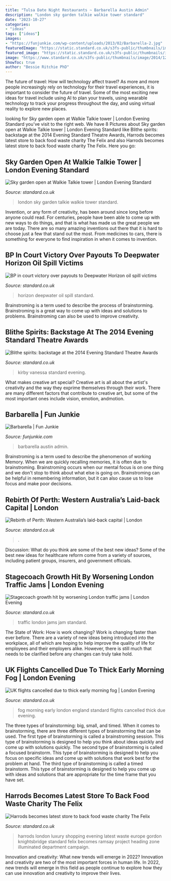 ```yaml
---
title: "Tulsa Date Night Restaurants ~ Barbarella Austin Admin"
description: "London sky garden talkie walkie tower standard"
date: "2023-10-27"
categories:
- "ideas"
tags: ["ideas"]
images:
- "https://funjunkie.com/wp-content/uploads/2013/02/Barbarella-2.jpg"
featuredImage: "https://static.standard.co.uk/s3fs-public/thumbnails/image/2013/07/30/17/Deepwater-Horizon.jpg"
featured_image: "https://static.standard.co.uk/s3fs-public/thumbnails/image/2016/11/15/17/f6pf64.jpg"
image: "https://www.standard.co.uk/s3fs-public/thumbnails/image/2014/12/18/18/VANESSA-KIRBY.jpg"
ShowToc: true
author: "Bessie Ritchie PhD"
---
```



The future of travel: How will technology affect travel?
As more and more people increasingly rely on technology for their travel experiences, it is important to consider the future of travel. Some of the most exciting new ideas for travel include using AI to plan your travels, using wearable technology to track your progress throughout the day, and using virtual reality to explore new places.

	

		
looking for Sky garden open at Walkie Talkie tower | London Evening Standard you've visit to the right web. We have 8 Pictures about Sky garden open at Walkie Talkie tower | London Evening Standard like Blithe spirits: backstage at the 2014 Evening Standard Theatre Awards, Harrods becomes latest store to back food waste charity The Felix and also Harrods becomes latest store to back food waste charity The Felix. Here you go:
		
    
## Sky Garden Open At Walkie Talkie Tower | London Evening Standard

<img loading=lazy src="https://static.standard.co.uk/s3fs-public/thumbnails/image/2015/01/07/13/sky3.jpg" onerror="this.onerror=null;this.src='https://tse2.mm.bing.net/th?id=OIP.xn80iZo1aKklvk2ecc_oHgHaE8&amp;pid=15.1';" alt="Sky garden open at Walkie Talkie tower | London Evening Standard">

_Source: standard.co.uk_

>london sky garden talkie walkie tower standard. 

	

Invention, or any form of creativity, has been around since long before anyone could read. For centuries, people have been able to come up with new ways to do things, and that is what has made us the great people we are today. There are so many amazing inventions out there that it is hard to choose just a few that stand out the most. From medicines to cars, there is something for everyone to find inspiration in when it comes to invention.

    
## BP In Court Victory Over Payouts To Deepwater Horizon Oil Spill Victims

<img loading=lazy src="https://static.standard.co.uk/s3fs-public/thumbnails/image/2013/07/30/17/Deepwater-Horizon.jpg" onerror="this.onerror=null;this.src='https://tse4.mm.bing.net/th?id=OIP.-lro0P5PyE_yc6I5zt2feAHaE8&amp;pid=15.1';" alt="BP in court victory over payouts to Deepwater Horizon oil spill victims">

_Source: standard.co.uk_

>horizon deepwater oil spill standard. 

	

Brainstroming is a term used to describe the process of brainstorming. Brainstroming is a great way to come up with ideas and solutions to problems. Brainstroming can also be used to improve creativity.

    
## Blithe Spirits: Backstage At The 2014 Evening Standard Theatre Awards

<img loading=lazy src="https://www.standard.co.uk/s3fs-public/thumbnails/image/2014/12/18/18/VANESSA-KIRBY.jpg" onerror="this.onerror=null;this.src='https://tse1.mm.bing.net/th?id=OIP.OUxUGxDqA1heg_DnzimZ6AHaE8&amp;pid=15.1';" alt="Blithe spirits: backstage at the 2014 Evening Standard Theatre Awards">

_Source: standard.co.uk_

>kirby vanessa standard evening. 

	

What makes creative art special?
Creative art is all about the artist's creativity and the way they exprime themselves through their work. There are many different factors that contribute to creative art, but some of the most important ones include vision, emotion, andmotion.

    
## Barbarella | Fun Junkie

<img loading=lazy src="https://funjunkie.com/wp-content/uploads/2013/02/Barbarella-2.jpg" onerror="this.onerror=null;this.src='https://tse1.mm.bing.net/th?id=OIP.6nVRVeiqGJfOyJym331lfAHaFj&amp;pid=15.1';" alt="Barbarella | Fun Junkie">

_Source: funjunkie.com_

>barbarella austin admin. 

	

Brainstroming is a term used to describe the phenomenon of working Memory. When we are quickly recalling memories, it is often due to brainstroming. Brainstroming occurs when our mental focus is on one thing and we don't stop to think about what else is going on. Brainstroming can be helpful in remembering information, but it can also cause us to lose focus and make poor decisions.

    
## Rebirth Of Perth: Western Australia’s Laid-back Capital | London

<img loading=lazy src="https://www.standard.co.uk/s3fs-public/thumbnails/image/2013/09/18/09/107travelmain1809.jpg" onerror="this.onerror=null;this.src='https://tse4.mm.bing.net/th?id=OIP.FYk8pej31oES6vyrbDro2wHaE8&amp;pid=15.1';" alt="Rebirth of Perth: Western Australia’s laid-back capital | London">

_Source: standard.co.uk_

>. 

	

Discussion: What do you think are some of the best new ideas?
Some of the best new ideas for healthcare reform come from a variety of sources, including patient groups, insurers, and government officials.

    
## Stagecoach Growth Hit By Worsening London Traffic Jams | London Evening

<img loading=lazy src="https://static.standard.co.uk/s3fs-public/thumbnails/image/2014/02/06/07/traffic-jam.jpg" onerror="this.onerror=null;this.src='https://tse4.mm.bing.net/th?id=OIP.3mr4IC85n2Xv_sRGorr-6QHaE8&amp;pid=15.1';" alt="Stagecoach growth hit by worsening London traffic jams | London Evening">

_Source: standard.co.uk_

>traffic london jams jam standard. 

	

The State of Work: How is work changing?
Work is changing faster than ever before. There are a variety of new ideas being introduced into the workplace, all of which are hoping to help improve the quality of life for employees and their employers alike. However, there is still much that needs to be clarified before any changes can truly take hold.

    
## UK Flights Cancelled Due To Thick Early Morning Fog | London Evening

<img loading=lazy src="https://static.standard.co.uk/s3fs-public/thumbnails/image/2014/03/13/07/fog.jpg" onerror="this.onerror=null;this.src='https://tse3.mm.bing.net/th?id=OIP.IzIXMIlBFr1cegJBnNzNFQHaE8&amp;pid=15.1';" alt="UK flights cancelled due to thick early morning fog | London Evening">

_Source: standard.co.uk_

>fog morning early london england standard flights cancelled thick due evening. 

	

The three types of brainstorming: big, small, and timed.
When it comes to brainstorming, there are three different types of brainstorming that can be used. The first type of brainstorming is called a brainstroming session. This type of brainstorming is designed to help you think about ideas quickly and come up with solutions quickly. The second type of brainstorming is called a focused brainstorm. This type of brainstorming is designed to help you focus on specific ideas and come up with solutions that work best for the problem at hand. The third type of brainstorming is called a timed brainstorm. This type of brainstorming is designed to help you come up with ideas and solutions that are appropriate for the time frame that you have set.

    
## Harrods Becomes Latest Store To Back Food Waste Charity The Felix

<img loading=lazy src="https://static.standard.co.uk/s3fs-public/thumbnails/image/2016/11/15/17/f6pf64.jpg" onerror="this.onerror=null;this.src='https://tse2.mm.bing.net/th?id=OIP.IiwTSHp4-qzxvvUMzjspfAHaE8&amp;pid=15.1';" alt="Harrods becomes latest store to back food waste charity The Felix">

_Source: standard.co.uk_

>harrods london luxury shopping evening latest waste europe gordon knightsbridge standard felix becomes ramsay project heading zone illuminated department campaign. 

	

Innovation and creativity: What new trends will emerge in 2022?
Innovation and creativity are two of the most important forces in human life. In 2022, new trends will emerge in this field as people continue to explore how they can use innovation and creativity to improve their lives.

